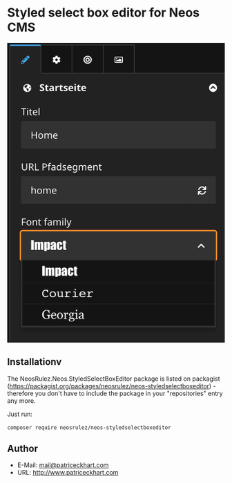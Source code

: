 # Styled select box editor for Neos CMS

![Preview](https://raw.githubusercontent.com/patriceckhart/NeosRulez.Neos.StyledSelectBoxEditor/master/Preview.png)


## Installationv

The NeosRulez.Neos.StyledSelectBoxEditor package is listed on packagist (https://packagist.org/packages/neosrulez/neos-styledselectboxeditor) - therefore you don't have to include the package in your "repositories" entry any more.

Just run:

```
composer require neosrulez/neos-styledselectboxeditor
```

## Author

* E-Mail: mail@patriceckhart.com
* URL: http://www.patriceckhart.com
